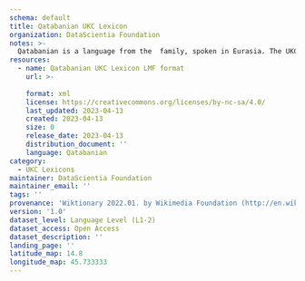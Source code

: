 ```yaml
---
schema: default
title: Qatabanian UKC Lexicon
organization: DataScientia Foundation
notes: >-
  Qatabanian is a language from the  family, spoken in Eurasia. The UKC Lexicon of Qatabanian is represented as a lexico-semantic network. It consists of words, word senses, synsets, as well as sense-level and synset-level relationships.
resources:
  - name: Qatabanian UKC Lexicon LMF format
    url: >-
      
    format: xml
    license: https://creativecommons.org/licenses/by-nc-sa/4.0/
    last_updated: 2023-04-13
    created: 2023-04-13
    size: 0
    release_date: 2023-04-13
    distribution_document: ''
    language: Qatabanian
category:
  - UKC Lexicons
maintainer: DataScientia Foundation
maintainer_email: ''
tags: ''
provenance: 'Wiktionary 2022.01. by Wikimedia Foundation (http://en.wiktionary.org); Princeton WordNet 2.1 by Princeton University (https://wordnet.princeton.edu)'
version: '1.0'
dataset_level: Language Level (L1-2)
dataset_access: Open Access
dataset_description: ''
landing_page: ''
latitude_map: 14.8
longitude_map: 45.733333
---
```

